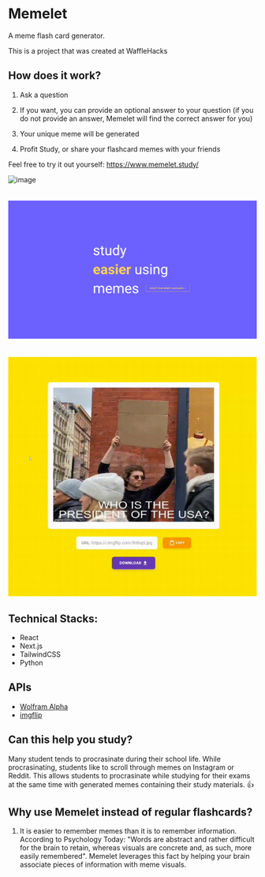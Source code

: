 # Memelet
A meme flash card generator.

This is a project that was created at WaffleHacks

## How does it work?
1) Ask a question

2) If you want, you can provide an optional answer to your question (if you do not provide an answer, Memelet will find the correct answer for you)

3) Your unique meme will be generated

4) Profit Study, or share your flashcard memes with your friends

Feel free to try it out yourself: https://www.memelet.study/

![image](https://user-images.githubusercontent.com/61813964/131232995-1c293179-6f9c-41b5-85c4-2654bcefbfba.png)
<br/>
<br/>
<br/>
![image](images/landing.PNG)
<br/>
<br/>
<br/>
![Alt Text](images/joe_biden.gif)

## Technical Stacks:
* React
* Next.js
* TailwindCSS
* Python

## APIs
* [Wolfram Alpha](https://www.wolframalpha.com)
* [imgflip](https://imgflip.com)

## Can this help you study?
Many student tends to procrasinate during their school life. While procrasinating, students like to scroll through memes on Instagram or Reddit. This allows students to procrasinate while studying for their exams at the same time with generated memes containing their study materials. 👍 

## Why use Memelet instead of regular flashcards?
1) It is easier to remember memes than it is to remember information. According to Psychology Today: "Words are abstract and rather difficult for the brain to retain, whereas visuals are concrete and, as such, more easily remembered". Memelet leverages this fact by helping your brain associate pieces of information with meme visuals.
